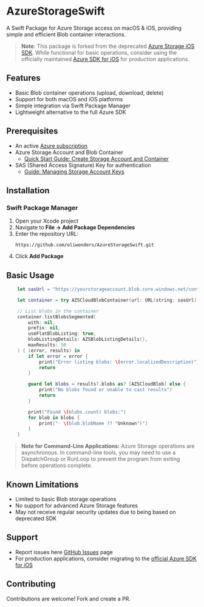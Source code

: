 # AzureStorageSwift

A Swift Package for Azure Storage access on macOS & iOS, providing simple and efficient Blob container interactions.

> **Note**: This package is forked from the deprecated [Azure Storage iOS SDK](https://github.com/Azure/azure-storage-ios). While functional for basic operations, consider using the officially maintained [Azure SDK for iOS](https://github.com/Azure/azure-sdk-for-ios) for production applications.

## Features

- Basic Blob container operations (upload, download, delete)
- Support for both macOS and iOS platforms
- Simple integration via Swift Package Manager
- Lightweight alternative to the full Azure SDK

## Prerequisites

- An active [Azure subscription](https://azure.microsoft.com)
- Azure Storage Account and Blob Container
  - [Quick Start Guide: Create Storage Account and Container](https://learn.microsoft.com/en-us/azure/storage/blobs/storage-quickstart-blobs-portal)
- SAS (Shared Access Signature) Key for authentication
  - [Guide: Managing Storage Account Keys](https://learn.microsoft.com/en-us/azure/storage/common/storage-account-keys-manage?tabs=azure-portal)

## Installation

### Swift Package Manager

1. Open your Xcode project
2. Navigate to **File → Add Package Dependencies**
3. Enter the repository URL:
   ```plaintext
   https://github.com/oliwonders/AzureStorageSwift.git
   ```
4. Click **Add Package**

## Basic Usage

```swift
    let sasUrl = "https://yourstorageaccount.blob.core.windows.net/containername?sv=2020-08-04&ss=b&srt=co&sp=rwdlacitfx&se=2023-04-30T17:31:42Z&st=2023-04-30T09:31:42Z&spr=https&sig=XXXXX"

    let container = try AZSCloudBlobContainer(url: URL(string: sasUrl))

    // List blobs in the container
    container.listBlobsSegmented(
        with: nil,
        prefix: nil,
        useFlatBlobListing: true,
        blobListingDetails: AZSBlobListingDetails(),
        maxResults: 50
    ) { (error, results) in
        if let error = error {
            print("Error listing blobs: \(error.localizedDescription)")
            return
        }

        guard let blobs = results?.blobs as? [AZSCloudBlob] else {
            print("No blobs found or unable to cast results")
            return
        }

        print("Found \(blobs.count) blobs:")
        for blob in blobs {
            print("- \(blob.blobName ?? "Unknown")")
        }
    }
```

> **Note for Command-Line Applications:** Azure Storage operations are asynchronous. In command-line tools, you may need to use a DispatchGroup or RunLoop to prevent the program from exiting before operations complete.


## Known Limitations

- Limited to basic Blob storage operations
- No support for advanced Azure Storage features
- May not receive regular security updates due to being based on deprecated SDK

## Support

- Report issues here [GitHub Issues](https://github.com/oliwonders/AzureStorageSwift/issues) page
- For production applications, consider migrating to the [official Azure SDK for iOS](https://github.com/Azure/azure-sdk-for-ios)

## Contributing

Contributions are welcome! Fork and create a PR.
